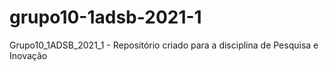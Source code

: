 # grupo10-1adsb-2021-1
Grupo10_1ADSB_2021_1 - Repositório criado para a disciplina de Pesquisa e Inovação
